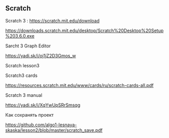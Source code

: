 <h2>Scratch</h2
  
Scratch 3 : https://scratch.mit.edu/download

https://downloads.scratch.mit.edu/desktop/Scratch%20Desktop%20Setup%203.6.0.exe

Sarcht 3 Graph Editor

https://yadi.sk/i/oj1jZ2D3Gmos_w

Scratch lesson3



Scratch3 cards

https://resources.scratch.mit.edu/www/cards/ru/scratch-cards-all.pdf

Scratch 3 manual

https://yadi.sk/i/XqYwUpSRrSmsqg

Как сохранять проект

https://github.com/algo1-lesnaya-skaska/lesson2/blob/master/scratch_save.pdf
